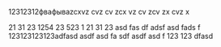 12312312фвафываzcxvz
cvz
cv
zcx
vz
cv
zcv
zx
cvz
x

21
31
23
1254
23
523
1
21
31
23
asd
fas
df
adsf
asd
fads
f
123123123123adfasd
asdf
asd
fa
sdf
asdf
asd
f
123
123
dfasd
